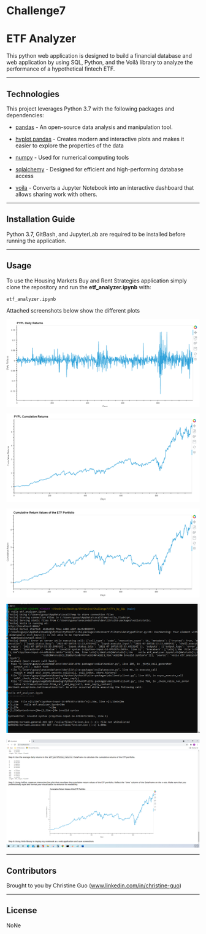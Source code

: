 # Challenge7

# ETF Analyzer

This python web application is designed to build a financial database and web application by using SQL, Python, and the Voilà library to analyze the performance of a hypothetical fintech ETF. 

---

## Technologies

This project leverages Python 3.7 with the following packages and dependencies:

* [pandas](https://pandas.pydata.org/) - An open-source data analysis and manipulation tool.

* [hvplot.pandas](https://hvplot.holoviz.org/user_guide/Introduction.html) - Creates modern and interactive plots and makes it easier to explore the properties of the data

* [numpy](https://numpy.org/) - Used for numerical computing tools

* [sqlalchemy](https://pypi.org/project/SQLAlchemy/) - Designed for efficient and high-performing database access

* [voila](https://voila.readthedocs.io/en/stable/index.html) - Converts a Jupyter Notebook into an interactive dashboard that allows sharing work with others.

---

## Installation Guide

Python 3.7, GitBash, and JupyterLab are required to be installed before running the application.

---

## Usage

To use the Housing Markets Buy and Rent Strategies application simply clone the repository and run the **etf_analyzer.ipynb** with:

```python
etf_analyzer.ipynb
```

Attached screenshots below show the different plots

![PYPL_daily_returns](ETFs_by_SQL/Images/PYPL_daily_returns.png)  

![PYPL_cumulative_returns](ETFs_by_SQL/Images/PYPL_cumulative_returns.png)

![ETF_portfolio_cumulative_returns](ETFs_by_SQL/Images/ETF_portfolio_cumulative_returns.png)

![running_voila_in_terminal](ETFs_by_SQL/Images/running_voila_in_terminal.png)

![voila_web](ETFs_by_SQL/Images/voila_web.png)


---

## Contributors

Brought to you by Christine Guo (www.linkedin.com/in/christine-guo)

---

## License

NoNe